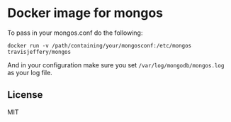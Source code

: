 # Docker image for mongos

To pass in your mongos.conf do the following:

```
docker run -v /path/containing/your/mongosconf:/etc/mongos travisjeffery/mongos
```

And in your configuration make sure you set `/var/log/mongodb/mongos.log` as your log file.

## License

MIT
